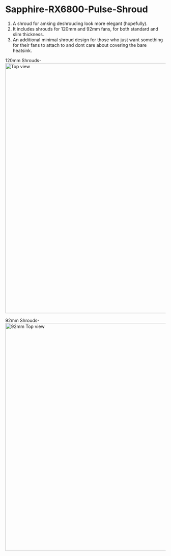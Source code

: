 # Sapphire-RX6800-Pulse-Shroud
1. A shroud for amking deshrouding look more elegant (hopefully). <br />
2. It includes shrouds for 120mm and 92mm fans, for both standard and slim thickness. <br />
3. An additional minimal shroud design for those who just want something for their fans to attach to and dont care about covering the bare heatsink. <br />

120mm Shrouds- <br />
<img width="786" alt="Top view" src="https://github.com/HypnotisedLemon/Sapphire-RX6800-Pulse-Shroud/assets/95068107/b052848f-82d3-479c-84a4-c8e7da874ada">

92mm Shrouds- <br />
<img width="716" alt="92mm Top view" src="https://github.com/HypnotisedLemon/Sapphire-RX6800-Pulse-Shroud/assets/95068107/f4a89abf-9433-4457-99ff-ac48be2df611">
